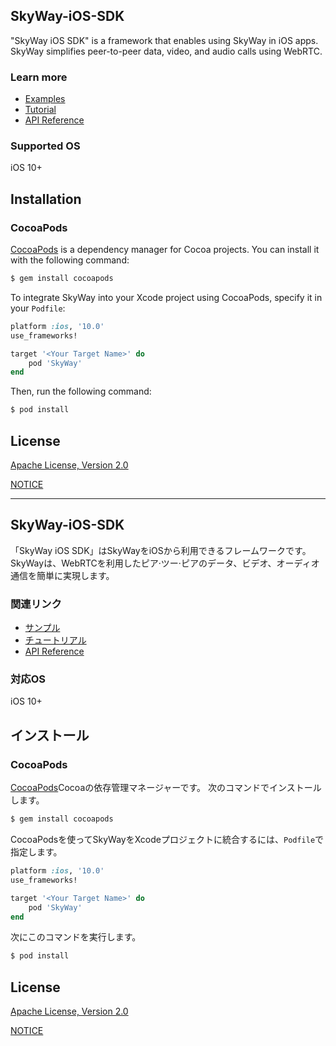 ## SkyWay-iOS-SDK

"SkyWay iOS SDK" is a framework that enables using SkyWay in iOS apps.<br>
SkyWay simplifies peer-to-peer data, video, and audio calls using WebRTC.

### Learn more
* [Examples](https://github.com/skyway/skyway-ios-sdk/tree/master/examples)
* [Tutorial](https://webrtc.ecl.ntt.com/en/documents/ios-sdk.html#ios-sdk-tutorial)
* [API Reference](https://skyway.github.io/en/ios-reference/)

### Supported OS
iOS 10+

## Installation

### CocoaPods

[CocoaPods](https://cocoapods.org) is a dependency manager for Cocoa projects. You can install it with the following command:

```bash
$ gem install cocoapods
```

To integrate SkyWay into your Xcode project using CocoaPods, specify it in your `Podfile`:

```ruby
platform :ios, '10.0'
use_frameworks!

target '<Your Target Name>' do
    pod 'SkyWay'
end
```

Then, run the following command:

```bash
$ pod install
```

## License

[Apache License, Version 2.0](./LICENSE.txt)

[NOTICE](./NOTICE.txt)

---
## SkyWay-iOS-SDK

「SkyWay iOS SDK」はSkyWayをiOSから利用できるフレームワークです。<br>
SkyWayは、WebRTCを利用したピア·ツー·ピアのデータ、ビデオ、オーディオ通信を簡単に実現します。

### 関連リンク
* [サンプル](https://github.com/skyway/skyway-ios-sdk/tree/master/examples)
* [チュートリアル](https://webrtc.ecl.ntt.com/documents/ios-sdk.html#%E3%83%81%E3%83%A5%E3%83%BC%E3%83%88%E3%83%AA%E3%82%A2%E3%83%AB)
* [API Reference](https://skyway.github.io/ios-reference/)

### 対応OS
iOS 10+

## インストール

### CocoaPods

[CocoaPods](https://cocoapods.org)Cocoaの依存管理マネージャーです。 次のコマンドでインストールします。

```bash
$ gem install cocoapods
```

CocoaPodsを使ってSkyWayをXcodeプロジェクトに統合するには、`Podfile`で指定します。
```ruby
platform :ios, '10.0'
use_frameworks!

target '<Your Target Name>' do
    pod 'SkyWay'
end
```

次にこのコマンドを実行します。

```bash
$ pod install
```

## License

[Apache License, Version 2.0](./LICENSE.txt)

[NOTICE](./NOTICE.txt)
